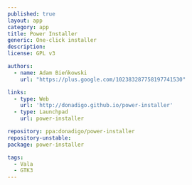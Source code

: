 ```yaml
---
published: true
layout: app
category: app
title: Power Installer
generic: One-click installer
description: 
license: GPL v3

authors: 
  - name: Adam Bieńkowski
    url: "https://plus.google.com/102383287758197741530"

links:
  - type: Web
    url: 'http://donadigo.github.io/power-installer'
  - type: Launchpad
    url: power-installer

repository: ppa:donadigo/power-installer
repository-unstable:
package: power-installer

tags:
  - Vala
  - GTK3
---
```

